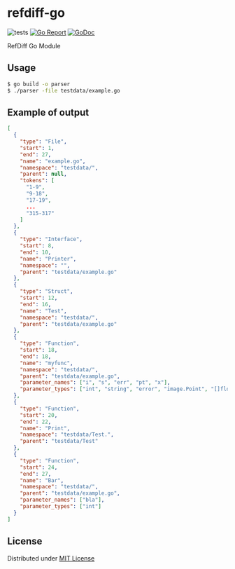 # refdiff-go

![tests](https://github.com/rodrigo-brito/go-ast-parser/workflows/tests/badge.svg)
[![Go Report](https://goreportcard.com/badge/github.com/rodrigo-brito/go-ast-parser)](https://goreportcard.com/report/github.com/rodrigo-brito/go-ast-parser)
[![GoDoc](https://godoc.org/github.com/rodrigo-brito/go-ast-parser?status.svg)](https://godoc.org/github.com/rodrigo-brito/go-ast-parser)

RefDiff Go Module

## Usage

```bash
$ go build -o parser
$ ./parser -file testdata/example.go
```

## Example of output

```json
[
  {
    "type": "File",
    "start": 1,
    "end": 27,
    "name": "example.go",
    "namespace": "testdata/",
    "parent": null,
    "tokens": [
      "1-9",
      "9-18",
      "17-19",
      ...
      "315-317"
    ]
  },
  {
    "type": "Interface",
    "start": 8,
    "end": 10,
    "name": "Printer",
    "namespace": "",
    "parent": "testdata/example.go"
  },
  {
    "type": "Struct",
    "start": 12,
    "end": 16,
    "name": "Test",
    "namespace": "testdata/",
    "parent": "testdata/example.go"
  },
  {
    "type": "Function",
    "start": 18,
    "end": 18,
    "name": "myfunc",
    "namespace": "testdata/",
    "parent": "testdata/example.go",
    "parameter_names": ["i", "s", "err", "pt", "x"],
    "parameter_types": ["int", "string", "error", "image.Point", "[]float64"]
  },
  {
    "type": "Function",
    "start": 20,
    "end": 22,
    "name": "Print",
    "namespace": "testdata/Test.",
    "parent": "testdata/Test"
  },
  {
    "type": "Function",
    "start": 24,
    "end": 27,
    "name": "Bar",
    "namespace": "testdata/",
    "parent": "testdata/example.go",
    "parameter_names": ["bla"],
    "parameter_types": ["int"]
  }
]
```

## License

Distributed under [MIT License](LICENSE)
